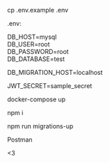 cp .env.example .env 

.env:

DB_HOST=mysql</br>
DB_USER=root</br>
DB_PASSWORD=root</br>
DB_DATABASE=test</br>

DB_MIGRATION_HOST=localhost

JWT_SECRET=sample_secret


docker-compose up

npm i

npm run migrations-up

Postman

<3
